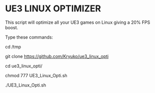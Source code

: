 # UE3 LINUX OPTIMIZER

This script will optimize all your UE3 games on Linux giving a 20% FPS boost.

Type these commands:

cd /tmp

git clone https://github.com/Kryuko/ue3_linux_opti

cd ue3_linux_opti/

chmod 777 UE3_Linux_Opti.sh

./UE3_Linux_Opti.sh
